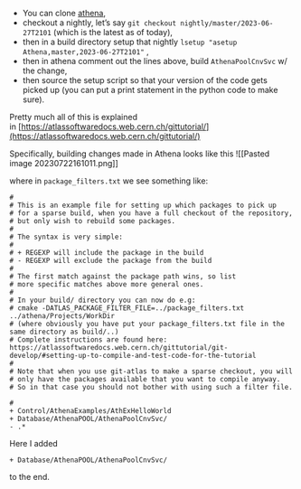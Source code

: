 - You can clone [athena](https://gitlab.cern.ch/atlas/athena),
- checkout a nightly, let’s say `git checkout nightly/master/2023-06-27T2101` (which is the latest as of today),
- then in a build directory setup that nightly `lsetup "asetup Athena,master,2023-06-27T2101"` , 
- then in athena comment out the lines above, build `AthenaPoolCnvSvc` w/ the change, 
- then source the setup script so that your version of the code gets picked up (you can put a print statement in the python code to make sure).

Pretty much all of this is explained in [https://atlassoftwaredocs.web.cern.ch/gittutorial/](https://atlassoftwaredocs.web.cern.ch/gittutorial/)

Specifically, building changes made in Athena looks like this
![[Pasted image 20230722161011.png]]

where in ``package_filters.txt`` we see something like: 
```
#
# This is an example file for setting up which packages to pick up
# for a sparse build, when you have a full checkout of the repository,
# but only wish to rebuild some packages.
#
# The syntax is very simple:
#
# + REGEXP will include the package in the build
# - REGEXP will exclude the package from the build
#
# The first match against the package path wins, so list
# more specific matches above more general ones.
#
# In your build/ directory you can now do e.g:
# cmake -DATLAS_PACKAGE_FILTER_FILE=../package_filters.txt ../athena/Projects/WorkDir
# (where obviously you have put your package_filters.txt file in the same directory as build/..)
# Complete instructions are found here: https://atlassoftwaredocs.web.cern.ch/gittutorial/git-develop/#setting-up-to-compile-and-test-code-for-the-tutorial
#
# Note that when you use git-atlas to make a sparse checkout, you will
# only have the packages available that you want to compile anyway.
# So in that case you should not bother with using such a filter file.

#
+ Control/AthenaExamples/AthExHelloWorld
+ Database/AthenaPOOL/AthenaPoolCnvSvc/
- .*

```

Here I added 
```
+ Database/AthenaPOOL/AthenaPoolCnvSvc/
```
to the end. 